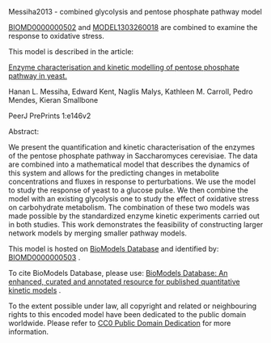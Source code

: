 

Messiha2013 - combined glycolysis and pentose phosphate pathway model

[BIOMD0000000502](http://identifiers.org/biomodels.db/BIOMD0000000502) and
[MODEL1303260018](http://identifiers.org/biomodels.db/MODEL1303260018) are
combined to examine the response to oxidative stress.

This model is described in the article:

[Enzyme characterisation and kinetic modelling of pentose phosphate pathway in
yeast.](http://identifiers.org/doi/10.7287/peerj.preprints.146v2)

Hanan L. Messiha, Edward Kent, Naglis Malys, Kathleen M. Carroll, Pedro
Mendes, Kieran Smallbone

PeerJ PrePrints 1:e146v2

Abstract:

We present the quantification and kinetic characterisation of the enzymes of
the pentose phosphate pathway in Saccharomyces cerevisiae. The data are
combined into a mathematical model that describes the dynamics of this system
and allows for the predicting changes in metabolite concentrations and fluxes
in response to perturbations. We use the model to study the response of yeast
to a glucose pulse. We then combine the model with an existing glycolysis one
to study the effect of oxidative stress on carbohydrate metabolism. The
combination of these two models was made possible by the standardized enzyme
kinetic experiments carried out in both studies. This work demonstrates the
feasibility of constructing larger network models by merging smaller pathway
models.

This model is hosted on [BioModels Database](http://www.ebi.ac.uk/biomodels/)
and identified by:
[BIOMD0000000503](http://identifiers.org/biomodels.db/BIOMD0000000503) .

To cite BioModels Database, please use: [BioModels Database: An enhanced,
curated and annotated resource for published quantitative kinetic
models](http://identifiers.org/pubmed/20587024) .

To the extent possible under law, all copyright and related or neighbouring
rights to this encoded model have been dedicated to the public domain
worldwide. Please refer to [CC0 Public Domain
Dedication](http://creativecommons.org/publicdomain/zero/1.0/) for more
information.

